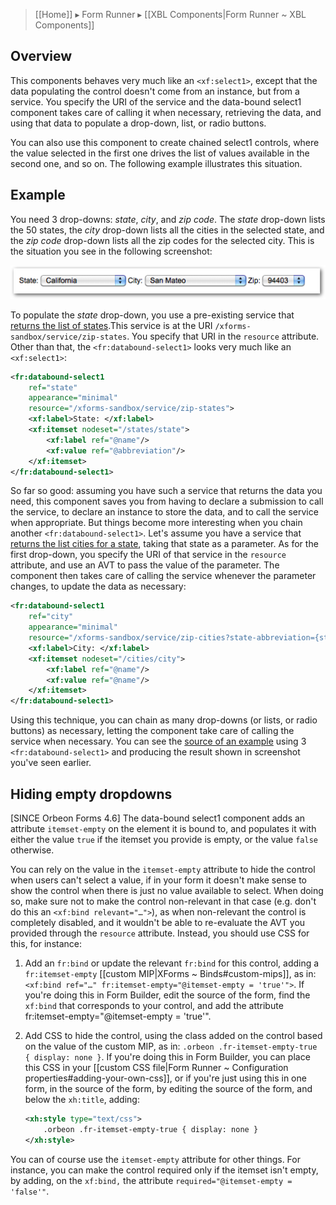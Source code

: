 > [[Home]] ▸ Form Runner ▸ [[XBL Components|Form Runner ~ XBL Components]]

## Overview

This components behaves very much like an `<xf:select1>`, except that the data populating the control doesn't come from an instance, but from a service. You specify the URI of the service and the data-bound select1 component takes care of calling it when necessary, retrieving the data, and using that data to populate a drop-down, list, or radio buttons.

You can also use this component to create chained select1 controls, where the value selected in the first one drives the list of values available in the second one, and so on. The following example illustrates this situation.

## Example

You need 3 drop-downs: _state_, _city_, and _zip code_. The _state_ drop-down lists the 50 states, the _city_ drop-down lists all the cities in the selected state, and the _zip code_ drop-down lists all the zip codes for the selected city. This is the situation you see in the following screenshot:

![](images/xbl-databound-select1.png)


To populate the _state_ drop-down, you use a pre-existing service that [returns the list of states][2].This service is at the URI `/xforms-sandbox/service/zip-states`. You specify that URI in the `resource` attribute. Other than that, the `<fr:databound-select1>` looks very much like an `<xf:select1>`:

```xml
<fr:databound-select1 
    ref="state" 
    appearance="minimal"
    resource="/xforms-sandbox/service/zip-states">
    <xf:label>State: </xf:label>
    <xf:itemset nodeset="/states/state">
        <xf:label ref="@name"/>
        <xf:value ref="@abbreviation"/>
    </xf:itemset>
</fr:databound-select1>
```

So far so good: assuming you have such a service that returns the data you need, this component saves you from having to declare a submission to call the service, to declare an instance to store the data, and to call the service when appropriate. But things become more interesting when you chain another `<fr:databound-select1>`. Let's assume you have a service that [returns the list cities for a state][3], taking that state as a parameter. As for the first drop-down, you specify the URI of that service in the `resource` attribute, and use an AVT to pass the value of the parameter. The component then takes care of calling the service whenever the parameter changes, to update the data as necessary:

```xml
<fr:databound-select1 
    ref="city" 
    appearance="minimal"
    resource="/xforms-sandbox/service/zip-cities?state-abbreviation={state}">
    <xf:label>City: </xf:label>
    <xf:itemset nodeset="/cities/city">
        <xf:label ref="@name"/>
        <xf:value ref="@name"/>
    </xf:itemset>
</fr:databound-select1>
```

Using this technique, you can chain as many drop-downs (or lists, or radio buttons) as necessary, letting the component take care of calling the service when necessary. You can see the [source of an example][4] using 3 `<fr:databound-select1>` and producing the result shown in screenshot you've seen earlier.

## Hiding empty dropdowns

[SINCE Orbeon Forms 4.6] The data-bound select1 component adds an attribute `itemset-empty` on the element it is bound to, and populates it with either the value `true` if the itemset you provide is empty, or the value `false` otherwise.

You can rely on the value in the `itemset-empty` attribute to hide the control when users can't select a value, if in your form it doesn't make sense to show the control when there is just no value available to select. When doing so, make sure not to make the control non-relevant in that case (e.g. don't do this an `<xf:bind relevant="…">`), as when non-relevant the control is completely disabled, and it wouldn't be able to re-evaluate the AVT you provided through the `resource` attribute. Instead, you should use CSS for this, for instance:

1. Add an `fr:bind` or update the relevant `fr:bind` for this control, adding a `fr:itemset-empty` [[custom MIP|XForms ~ Binds#custom-mips]], as in: `<xf:bind ref="…" fr:itemset-empty="@itemset-empty = 'true'">`. If you're doing this in Form Builder, edit the source of the form, find the `xf:bind` that corresponds to your control, and add the attribute fr:itemset-empty="@itemset-empty = 'true'".
2. Add CSS to hide the control, using the class added on the control based on the value of the custom MIP, as in: `.orbeon .fr-itemset-empty-true { display: none }`. If you're doing this in Form Builder, you can place this CSS in your [[custom CSS file|Form Runner ~ Configuration properties#adding-your-own-css]], or if you're just using this in one form, in the source of the form, by editing the source of the form, and below the `xh:title`, adding:

    ```xml
    <xh:style type="text/css">
        .orbeon .fr-itemset-empty-true { display: none }
    </xh:style>
    ```

You can of course use the `itemset-empty` attribute for other things. For instance, you can make the control required only if the itemset isn't empty, by adding, on the `xf:bind,` the attribute `required="@itemset-empty = 'false'"`.

[2]: https://github.com/orbeon/orbeon-forms/blob/master/src/resources/apps/xforms-sandbox/services/zip-states.xpl
[3]: https://github.com/orbeon/orbeon-forms/blob/master/src/resources/apps/xforms-sandbox/services/zip-cities.xpl
[4]: https://github.com/orbeon/orbeon-forms/blob/master/src/resources-packaged/xbl/orbeon/databound-select1/databound-select1-unittest.xhtml

